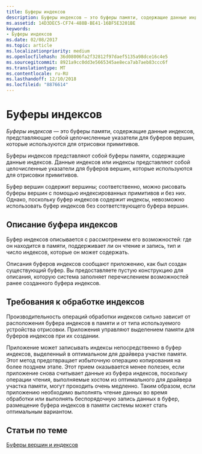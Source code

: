 ```yaml
---
title: Буферы индексов
description: Буферы индексов — это буферы памяти, содержащие данные индексов, представляющие собой целочисленные указатели для буферов вершин, которые используются для отрисовки примитивов.
ms.assetid: 14D3DEC5-CF74-488B-BE41-16BF5E3201BE
keywords:
- Буферы индексов
ms.date: 02/08/2017
ms.topic: article
ms.localizationpriority: medium
ms.openlocfilehash: 36d08006fa2f32812f97daef5135a98dce16c4e5
ms.sourcegitcommit: 8921a9cc0dd3e5665345ae8eca7ab7aeb83ccc6f
ms.translationtype: MT
ms.contentlocale: ru-RU
ms.lasthandoff: 12/10/2018
ms.locfileid: "8876614"
---
```

# <a name="index-buffers"></a>Буферы индексов


*Буферы индексов* — это буферы памяти, содержащие данные индексов, представляющие собой целочисленные указатели для буферов вершин, которые используются для отрисовки примитивов.

Буферы индексов представляют собой буферы памяти, содержащие данные индексов. Данные индексов или индексы представляют собой целочисленные указатели для буферов вершин, которые используются для отрисовки примитивов.

Буфер вершин содержит вершины; соответственно, можно рисовать буферы вершин с помощью индексированных примитивов и без них. Однако, поскольку буфер индексов содержит индексы, невозможно использовать буфер индексов без соответствующего буфера вершин.

## <a name="span-idindexbufferdescriptionspanspan-idindexbufferdescriptionspanspan-idindexbufferdescriptionspanindex-buffer-description"></a><span id="Index_Buffer_Description"></span><span id="index_buffer_description"></span><span id="INDEX_BUFFER_DESCRIPTION"></span>Описание буфера индексов


Буфер индексов описывается с рассмотрением его возможностей: где он находится в памяти, поддерживает ли он чтение и запись, тип и число индексов, которые он может содержать.

Описания буферов индексов сообщают приложению, как был создан существующий буфер. Вы предоставляете пустую конструкцию для описания, которую система заполняет перечислением возможностей ранее созданного буфера индексов.

## <a name="span-idindexprocessingrequirementsspanspan-idindexprocessingrequirementsspanspan-idindexprocessingrequirementsspanindex-processing-requirements"></a><span id="Index_Processing_Requirements"></span><span id="index_processing_requirements"></span><span id="INDEX_PROCESSING_REQUIREMENTS"></span>Требования к обработке индексов


Производительность операций обработки индексов сильно зависит от расположения буфера индексов в памяти и от типа используемого устройства отрисовки. Приложения управляют выделением памяти для буферов индексов при их создании.

Приложение может записывать индексы непосредственно в буфер индексов, выделенный в оптимальном для драйвера участке памяти. Этот метод предотвращает избыточную операцию копирования на более позднем этапе. Этот прием оказывается менее полезен, если приложение снова считывает данные из буфера индексов, поскольку операции чтения, выполняемые хостом из оптимального для драйвера участка памяти, могут проходить очень медленно. Таким образом, если приложению необходимо выполнять чтение данных во время обработки или выполнять беспорядочную запись данных в буфер, размещение буфера индексов в памяти системы может стать оптимальным вариантом.

## <a name="span-idrelated-topicsspanrelated-topics"></a><span id="related-topics"></span>Статьи по теме


[Буферы вершин и индексов](vertex-and-index-buffers.md)

 

 




